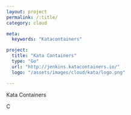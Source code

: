 ```yaml
---
layout: project
permalink: /:title/
category: cloud

meta:
  keywords: "Katacontainers"

project:
  title: "Kata Containers"
  type: "Go"
  url: "http://jenkins.katacontainers.io/"
  logo: "/assets/images/cloud/kata/logo.png"

---	
```

<p>Kata Containers</p>C